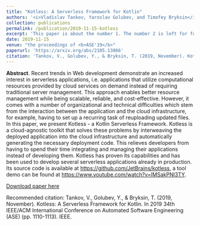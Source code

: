 ```yaml
---
title: "Kotless: A Serverless Framework for Kotlin"
authors: '<i>Vladislav Tankov, Yaroslav Golubev, and Timofey Bryksin</i>'
collection: publications
permalink: /publication/2019-11-15-kotless
excerpt: 'This paper is about the number 1. The number 2 is left for future work.'
date: 2019-11-15
venue: "the proceedings of <b>ASE'19</b>"
paperurl: 'https://arxiv.org/abs/2105.13866'
citation: 'Tankov, V., Golubev, Y., & Bryksin, T. (2019, November). Kotless: A Serverless Framework for Kotlin. In 2019 34th IEEE/ACM International Conference on Automated Software Engineering (ASE) (pp. 1110-1113). IEEE.'
---
```

<b>Abstract</b>. Recent trends in Web development demonstrate an increased interest in serverless applications, i.e. applications that utilize computational resources provided by cloud services on demand instead of requiring traditional server management. This approach enables better resource management while being scalable, reliable, and cost-effective. However, it comes with a number of organizational and technical difficulties which stem from the interaction between the application and the cloud infrastructure, for example, having to set up a recurring task of reuploading updated files. In this paper, we present Kotless - a Kotlin Serverless Framework. Kotless is a cloud-agnostic toolkit that solves these problems by interweaving the deployed application into the cloud infrastructure and automatically generating the necessary deployment code. This relieves developers from having to spend their time integrating and managing their applications instead of developing them. Kotless has proven its capabilities and has been used to develop several serverless applications already in production. Its source code is available at https://github.com/JetBrains/kotless, a tool demo can be found at https://www.youtube.com/watch?v=IMSakPNl3TY.

[Download paper here](https://arxiv.org/pdf/2105.13866.pdf)

Recommended citation: Tankov, V., Golubev, Y., & Bryksin, T. (2019, November). Kotless: A Serverless Framework for Kotlin. In 2019 34th IEEE/ACM International Conference on Automated Software Engineering (ASE) (pp. 1110-1113). IEEE.